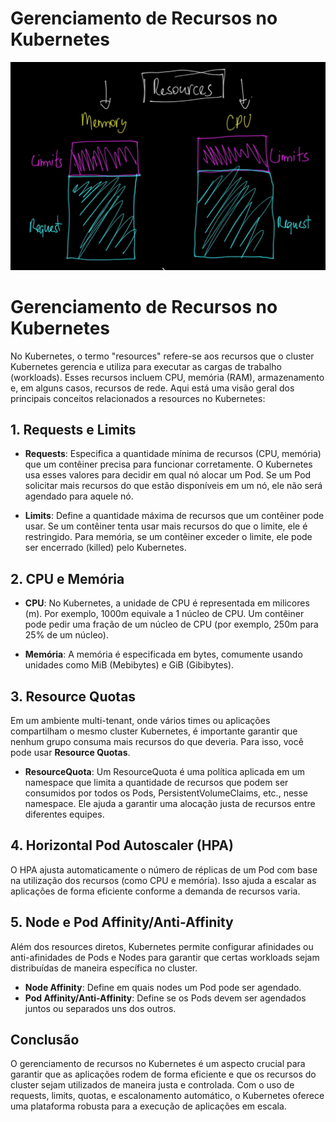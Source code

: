 # Gerenciamento de Recursos no Kubernetes

![alt text](../../images/resources.png)

# Gerenciamento de Recursos no Kubernetes

No Kubernetes, o termo "resources" refere-se aos recursos que o cluster Kubernetes gerencia e utiliza para executar as cargas de trabalho (workloads). Esses recursos incluem CPU, memória (RAM), armazenamento e, em alguns casos, recursos de rede. Aqui está uma visão geral dos principais conceitos relacionados a resources no Kubernetes:

## 1. Requests e Limits

- **Requests**: Especifica a quantidade mínima de recursos (CPU, memória) que um contêiner precisa para funcionar corretamente. O Kubernetes usa esses valores para decidir em qual nó alocar um Pod. Se um Pod solicitar mais recursos do que estão disponíveis em um nó, ele não será agendado para aquele nó.

- **Limits**: Define a quantidade máxima de recursos que um contêiner pode usar. Se um contêiner tenta usar mais recursos do que o limite, ele é restringido. Para memória, se um contêiner exceder o limite, ele pode ser encerrado (killed) pelo Kubernetes.

## 2. CPU e Memória

- **CPU**: No Kubernetes, a unidade de CPU é representada em milicores (m). Por exemplo, 1000m equivale a 1 núcleo de CPU. Um contêiner pode pedir uma fração de um núcleo de CPU (por exemplo, 250m para 25% de um núcleo).

- **Memória**: A memória é especificada em bytes, comumente usando unidades como MiB (Mebibytes) e GiB (Gibibytes). 

## 3. Resource Quotas

Em um ambiente multi-tenant, onde vários times ou aplicações compartilham o mesmo cluster Kubernetes, é importante garantir que nenhum grupo consuma mais recursos do que deveria. Para isso, você pode usar **Resource Quotas**.

- **ResourceQuota**: Um ResourceQuota é uma política aplicada em um namespace que limita a quantidade de recursos que podem ser consumidos por todos os Pods, PersistentVolumeClaims, etc., nesse namespace. Ele ajuda a garantir uma alocação justa de recursos entre diferentes equipes.

## 4. Horizontal Pod Autoscaler (HPA)

O HPA ajusta automaticamente o número de réplicas de um Pod com base na utilização dos recursos (como CPU e memória). Isso ajuda a escalar as aplicações de forma eficiente conforme a demanda de recursos varia.

## 5. Node e Pod Affinity/Anti-Affinity

Além dos resources diretos, Kubernetes permite configurar afinidades ou anti-afinidades de Pods e Nodes para garantir que certas workloads sejam distribuídas de maneira específica no cluster.

- **Node Affinity**: Define em quais nodes um Pod pode ser agendado.
- **Pod Affinity/Anti-Affinity**: Define se os Pods devem ser agendados juntos ou separados uns dos outros.

## Conclusão

O gerenciamento de recursos no Kubernetes é um aspecto crucial para garantir que as aplicações rodem de forma eficiente e que os recursos do cluster sejam utilizados de maneira justa e controlada. Com o uso de requests, limits, quotas, e escalonamento automático, o Kubernetes oferece uma plataforma robusta para a execução de aplicações em escala.
